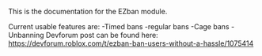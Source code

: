 This is the documentation for the EZban module.

Current usable features are:
-Timed bans
-regular bans
-Cage bans
-Unbanning
		Devforum post can be found here: https://devforum.roblox.com/t/ezban-ban-users-without-a-hassle/1075414


